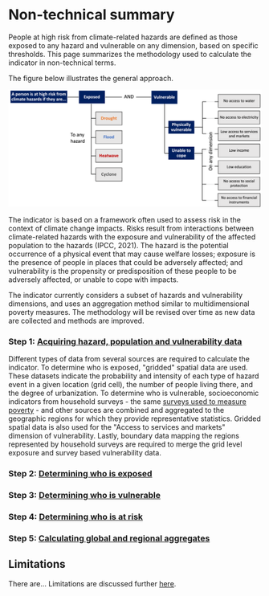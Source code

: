 # Non-technical summary

People at high risk from climate-related hazards are defined as those exposed to any hazard and vulnerable on any dimension, based on specific thresholds. This page summarizes the methodology used to calculate the indicator in non-technical terms.

The figure below illustrates the general approach.

![Summary](images/summary.png "Summary of method")

The indicator is based on a framework often used to assess risk in the context of climate change impacts. Risks result from interactions between climate-related hazards with the exposure and vulnerability of the affected population to the hazards (IPCC, 2021). The hazard is the potential occurrence of a physical event that may cause welfare losses; exposure is the presence of people in places that could be adversely affected; and vulnerability is the propensity or predisposition of these people to be adversely affected, or unable to cope with impacts. 

The indicator currently considers a subset of hazards and vulnerability dimensions, and uses an aggregation method similar to multidimensional poverty measures. The methodology will be revised over time as new data are collected and methods are improved.

### Step 1: [Acquiring hazard, population and vulnerability data](1_data)

Different types of data from several sources are required to calculate the indicator. To determine who is exposed, "gridded" spatial data are used. These datasets indicate the probability and intensity of each type of hazard event in a given location (grid cell), the number of people living there, and the degree of urbanization. To determine who is vulnerable, socioeconomic indicators from household surveys - the same [surveys used to measure poverty](https://datanalytics.worldbank.org/PIP-Methodology/acquiring.html#selection) - and other sources are combined and aggregated to the geographic regions for which they provide representative statistics. Gridded spatial data is also used for the "Access to services and markets" dimension of vulnerability. Lastly, boundary data mapping the regions represented by household surveys are required to merge the grid level exposure and survey based vulnerability data.

### Step 2: [Determining who is exposed](2_exposure)



### Step 3: [Determining who is vulnerable](3_vulnerability)



### Step 4: [Determining who is at risk](4_risk)



### Step 5: [Calculating global and regional aggregates](5_aggregates)



## Limitations
There are... Limitations are discussed further [here](limitations).
